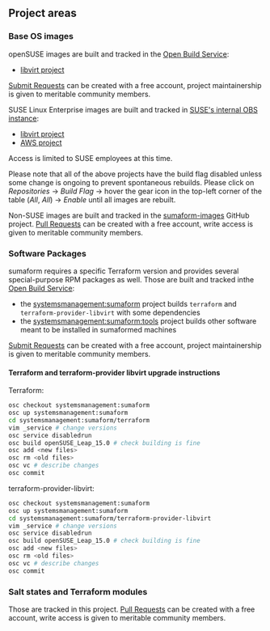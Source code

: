## Project areas

### Base OS images

openSUSE images are built and tracked in the [Open Build Service](https://build.opensuse.org/):
 - [libvirt project](https://build.opensuse.org/project/show/systemsmanagement:sumaform:images:libvirt)

[Submit Requests](https://openbuildservice.org/help/manuals/obs-reference-guide/cha.obs.request_and_review_ystem.html) can be created with a free account, project maintainership is given to meritable community members.

SUSE Linux Enterprise images are built and tracked in [SUSE's internal OBS instance](https://build.suse.de/project/show/Devel:Galaxy:Terraform:Images):
 - [libvirt project](https://build.suse.de/project/show/Devel:Galaxy:Terraform:Images)
 - [AWS project](https://build.suse.de/project/show/Devel:Galaxy:Terraform:Images:AmazonEC2)

Access is limited to SUSE employees at this time.

Please note that all of the above projects have the build flag disabled unless some change is ongoing to prevent spontaneous rebuilds. Please click on *Repositories* -> *Build Flag* -> hover the gear icon in the top-left corner of the table (*All*, *All*) -> *Enable* until all images are rebuilt.

Non-SUSE images are built and tracked in the [sumaform-images](https://github.com/moio/sumaform-images) GitHub project. [Pull Requests](https://help.github.com/articles/about-pull-requests/) can be created with a free account, write access is given to meritable community members.

### Software Packages

sumaform requires a specific Terraform version and provides several special-purpose RPM packages as well. Those are built and tracked inthe [Open Build Service](https://build.opensuse.org/):
 - the [systemsmanagement:sumaform](https://build.opensuse.org/project/show/systemsmanagement:sumaform) project builds `terraform` and `terraform-provider-libvirt` with some dependencies
 - the [systemsmanagement:sumaform:tools](https://build.opensuse.org/project/show/systemsmanagement:sumaform:tools) project builds other software meant to be installed in sumaformed machines

[Submit Requests](https://openbuildservice.org/help/manuals/obs-reference-guide/cha.obs.request_and_review_ystem.html) can be created with a free account, project maintainership is given to meritable community members.

#### Terraform and terraform-provider libvirt upgrade instructions

Terraform:
```bash
osc checkout systemsmanagement:sumaform
osc up systemsmanagement:sumaform
cd systemsmanagement:sumaform/terraform
vim _service # change versions
osc service disabledrun
osc build openSUSE_Leap_15.0 # check building is fine
osc add <new files>
osc rm <old files>
osc vc # describe changes
osc commit
```

terraform-provider-libvirt:
```bash
osc checkout systemsmanagement:sumaform
osc up systemsmanagement:sumaform
cd systemsmanagement:sumaform/terraform-provider-libvirt
vim _service # change versions
osc service disabledrun
osc build openSUSE_Leap_15.0 # check building is fine
osc add <new files>
osc rm <old files>
osc vc # describe changes
osc commit
```

### Salt states and Terraform modules

Those are tracked in this project. [Pull Requests](https://help.github.com/articles/about-pull-requests/) can be created with a free account, write access is given to meritable community members.
